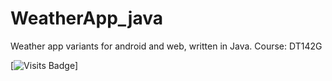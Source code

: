 # WeatherApp_java
Weather app variants for android and web, written in Java.
Course: DT142G


[![Visits Badge](https://badges.pufler.dev/visits/bl4ckswordsman/WeatherApp_java)]